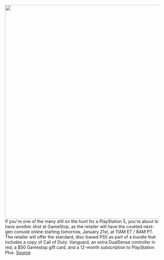 <img src='https://cdn.vox-cdn.com/thumbor/y_b0tErUfYw_BVVhZZAimIZ5xMs=/0x0:2040x1360/1200x800/filters:focal(857x517:1183x843)/cdn.vox-cdn.com/uploads/chorus_image/image/70413886/acastro_210511_1777_psRestock_0006.0.jpg' width='700px' /><br/>
If you're one of the many still on the hunt for a PlayStation 5, you're about to have another shot at GameStop, as the retailer will have the coveted next-gen console online starting tomorrow, January 21st, at 11AM ET / 8AM PT. The retailer will offer the standard, disc-based PS5 as part of a bundle that includes a copy of Call of Duty: Vanguard, an extra DualSense controller in red, a $50 Gamestop gift card, and a 12-month subscription to PlayStation Plus.
<a href='https://www.theverge.com/2022/1/20/22820507/ps5-playstation-5-restock-gamestop-where-to-buy'> Source <a/>